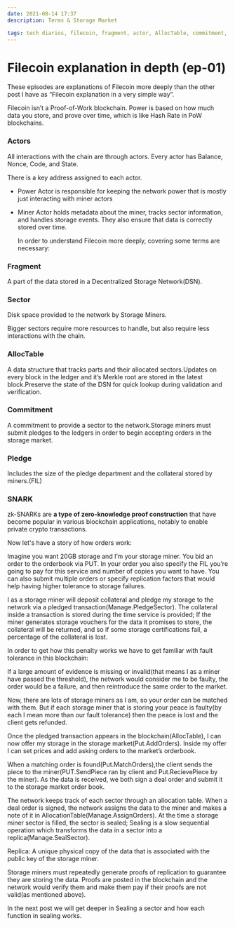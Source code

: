 ```yaml
---
date: 2021-08-14 17:37
description: Terms & Storage Market

tags: tech diarios, filecoin, fragment, actor, AllocTable, commitment, pledge, SNARK, replica
---
```

# Filecoin explanation in depth (ep-01)  

These episodes are explanations of Filecoin more deeply than the other post I have as “Filecoin explanation in a very simple way”.

Filecoin isn’t a Proof-of-Work blockchain. Power is based on how much data you store, and prove over time, which is like Hash Rate in PoW blockchains.

### Actors

All interactions with the chain are through actors. Every actor has Balance, Nonce, Code, and State.

There is a key address assigned to each actor.

- Power Actor is responsible for keeping the network power that is mostly just interacting with miner actors

- Miner Actor holds metadata about the miner, tracks sector information, and handles storage events. They also ensure that data is correctly stored over time.

  

  In order to understand Filecoin more deeply, covering some terms are necessary:

### Fragment

  A part of the data stored in a Decentralized Storage Network(DSN).

### Sector

  Disk space provided to the network by Storage Miners.

  Bigger sectors require more resources to handle, but also require less interactions with the chain.

### AllocTable

  A data structure that tracks parts and their allocated sectors.Updates on every block in the ledger and it’s Merkle root are stored in the latest block.Preserve the state of the DSN for quick lookup during validation and verification.

### Commitment

  A commitment to provide a sector to the network.Storage miners must submit pledges to the ledgers in order to begin accepting orders in the storage market.

### Pledge

  Includes the size of the pledge department and the collateral stored by miners.(FIL)

### SNARK

  zk-SNARKs are **a type of zero-knowledge proof construction** that have become popular in various blockchain applications, notably to enable private crypto transactions.

  Now let's have a story of how orders work:

  Imagine you want 20GB storage and I’m your storage miner. You bid an order to the orderbook via PUT. In your order you also specify the FIL you’re going to pay for this service and number of copies you want to have. You can also submit multiple orders or specify replication factors that would help having higher tolerance to storage failures.

  I as a storage miner will deposit collateral and pledge my storage to the network via a pledged transaction(Manage.PledgeSector). The collateral inside a transaction is stored during the time service is provided; If the miner generates storage vouchers for the data it promises to store, the collateral will be returned, and so if some storage certifications fail, a percentage of the collateral is lost.

  In order to get how this penalty works we have to get familiar with fault tolerance in this blockchain:

If a large amount of evidence is missing or invalid(that means I as a miner have passed the threshold), the network would consider me to be faulty, the order would be a failure, and then reintroduce the same order to the market.

Now, there are lots of storage miners as I am, so your order can be matched with them. But if each storage miner that is storing your peace is faulty(by each I mean more than our fault tolerance) then the peace is lost and the client gets refunded.

Once the pledged transaction appears in the blockchain(AllocTable), I can now offer my storage in the storage market(Put.AddOrders). Inside my offer I can set prices and add asking orders to the market’s orderbook.

When a matching order is found(Put.MatchOrders),the client sends the piece to the miner(PUT.SendPiece ran by client and Put.RecievePiece by the miner). As the data is received, we both sign a deal order and submit it to the storage market order book.

The network keeps track of each sector through an allocation table. When a deal order is signed, the network assigns the data to the miner and makes a note of it in AllocationTable(Manage.AssignOrders). At the time a storage miner sector is filled, the sector is sealed; Sealing is a slow sequential operation which transforms the data in a sector into a replica(Manage.SealSector).

Replica: A unique physical copy of the data that is associated with the public key of the storage miner.

Storage miners must repeatedly generate proofs of replication to guarantee they are storing the data. Proofs are posted in the blockchain and the network would verify them and make them pay if their proofs are not valid(as mentioned above).

In the next post we will get deeper in Sealing a sector and how each function in sealing works.
